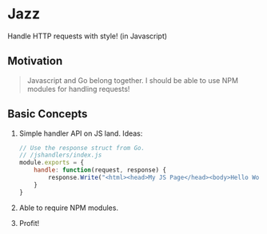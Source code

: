 # Jazz

Handle HTTP requests with style! (in Javascript)


## Motivation

> Javascript and Go belong together. I should be able to use NPM modules for handling requests!


## Basic Concepts

1. Simple handler API on JS land. Ideas:
	```javascript
	// Use the response struct from Go.
	// /jshandlers/index.js
	module.exports = {
		handle: function(request, response) {
			response.Write("<html><head>My JS Page</head><body>Hello World, from JS</body></html>")
		}
	}
	```

2. Able to require NPM modules.

3. Profit!
